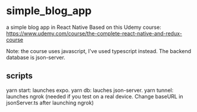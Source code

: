 # simple_blog_app

a simple blog app in React Native
Based on this Udemy course:
<https://www.udemy.com/course/the-complete-react-native-and-redux-course>

Note: the course uses javascript, I've used typescript instead.
The backend database is json-server.

## scripts

yarn start: launches expo.
yarn db: lauches json-server.
yarn tunnel: launches ngrok (needed if you test on a real device. Change baseURL in jsonServer.ts after launching ngrok)
